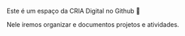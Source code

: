 Este é um espaço da CRIA Digital no Github 👋

Nele iremos organizar e documentos projetos e atividades.
